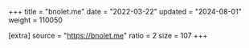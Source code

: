 +++
title = "bnolet.me"
date = "2022-03-22"
updated = "2024-08-01"
weight = 110050

[extra]
source = "https://bnolet.me"
ratio = 2
size = 107
+++
